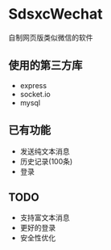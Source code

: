 # SdsxcWechat
自制网页版类似微信的软件
## 使用的第三方库
* express
* socket.io
* mysql
## 已有功能
* 发送纯文本消息
* 历史记录(100条)
* 登录
## TODO
* 支持富文本消息
* 更好的登录
* 安全性优化